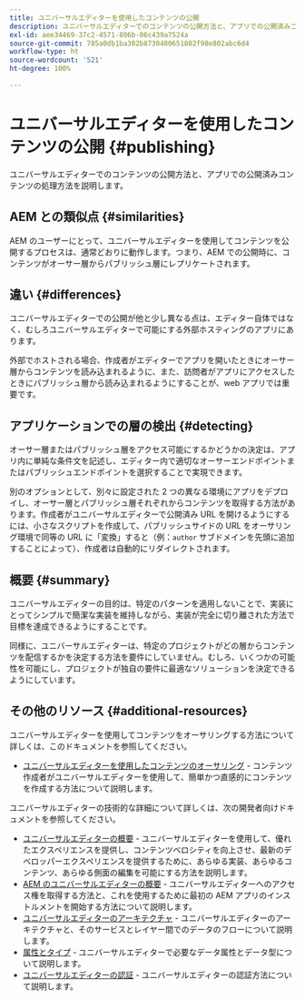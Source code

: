 ```yaml
---
title: ユニバーサルエディターを使用したコンテンツの公開
description: ユニバーサルエディターでのコンテンツの公開方法と、アプリでの公開済みコンテンツの処理方法を説明します。
exl-id: aee34469-37c2-4571-806b-06c439a7524a
source-git-commit: 785a0db1ba302b8730480651802f98e802abc6d4
workflow-type: ht
source-wordcount: '521'
ht-degree: 100%

---
```



# ユニバーサルエディターを使用したコンテンツの公開 {#publishing}

ユニバーサルエディターでのコンテンツの公開方法と、アプリでの公開済みコンテンツの処理方法を説明します。

## AEM との類似点 {#similarities}

AEM のユーザーにとって、ユニバーサルエディターを使用してコンテンツを公開するプロセスは、通常どおりに動作します。つまり、AEM での公開時に、コンテンツがオーサー層からパブリッシュ層にレプリケートされます。

## 違い {#differences}

ユニバーサルエディターでの公開が他と少し異なる点は、エディター自体ではなく、むしろユニバーサルエディターで可能にする外部ホスティングのアプリにあります。

外部でホストされる場合、作成者がエディターでアプリを開いたときにオーサー層からコンテンツを読み込まれるように、また、訪問者がアプリにアクセスしたときにパブリッシュ層から読み込まれるようにすることが、web アプリでは重要です。

## アプリケーションでの層の検出 {#detecting}

オーサー層またはパブリッシュ層をアクセス可能にするかどうかの決定は、アプリ内に単純な条件文を記述し、エディター内で適切なオーサーエンドポイントまたはパブリッシュエンドポイントを選択することで実現できます。

別のオプションとして、別々に設定された 2 つの異なる環境にアプリをデプロイし、オーサー層とパブリッシュ層それぞれからコンテンツを取得する方法があります。作成者がユニバーサルエディターで公開済み URL を開けるようにするには、小さなスクリプトを作成して、パブリッシュサイドの URL をオーサリング環境で同等の URL に「変換」すると（例：`author` サブドメインを先頭に追加することによって）、作成者は自動的にリダイレクトされます。

## 概要 {#summary}

ユニバーサルエディターの目的は、特定のパターンを適用しないことで、実装にとってシンプルで簡潔な実装を維持しながら、実装が完全に切り離された方法で目標を達成できるようにすることです。

同様に、ユニバーサルエディターは、特定のプロジェクトがどの層からコンテンツを配信するかを決定する方法を要件にしていません。むしろ、いくつかの可能性を可能にし、プロジェクトが独自の要件に最適なソリューションを決定できるようにしています。

## その他のリソース {#additional-resources}

ユニバーサルエディターを使用してコンテンツをオーサリングする方法について詳しくは、このドキュメントを参照してください。

* [ユニバーサルエディターを使用したコンテンツのオーサリング](authoring.md) - コンテンツ作成者がユニバーサルエディターを使用して、簡単かつ直感的にコンテンツを作成する方法について説明します。

ユニバーサルエディターの技術的な詳細について詳しくは、次の開発者向けドキュメントを参照してください。

* [ユニバーサルエディターの概要](/help/implementing/universal-editor/introduction.md) - ユニバーサルエディターを使用して、優れたエクスペリエンスを提供し、コンテンツベロシティを向上させ、最新のデベロッパーエクスペリエンスを提供するために、あらゆる実装、あらゆるコンテンツ、あらゆる側面の編集を可能にする方法を説明します。
* [AEM のユニバーサルエディターの概要](/help/implementing/universal-editor/getting-started.md) - ユニバーサルエディターへのアクセス権を取得する方法と、これを使用するために最初の AEM アプリのインストルメントを開始する方法について説明します。
* [ユニバーサルエディターのアーキテクチャ](/help/implementing/universal-editor/architecture.md) - ユニバーサルエディターのアーキテクチャと、そのサービスとレイヤー間でのデータのフローについて説明します。
* [属性とタイプ](/help/implementing/universal-editor/attributes-types.md) - ユニバーサルエディターで必要なデータ属性とデータ型について説明します。
* [ユニバーサルエディターの認証](/help/implementing/universal-editor/authentication.md) - ユニバーサルエディターの認証方法について説明します。
